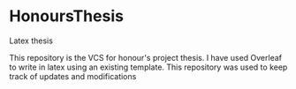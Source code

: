 # HonoursThesis
Latex thesis

This repository is the VCS for honour's project thesis.
I have used Overleaf to write in latex using an existing template.
This repository was used to keep track of updates and modifications
